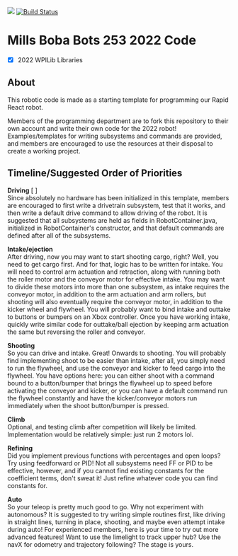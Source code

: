 <a href="http://millsroboticsteam253.com/"><img src="https://img.shields.io/badge/BobaBots-253-blue"></img></a>
[![Build Status](https://travis-ci.org/MillsRoboticsTeam253/Code2020.svg?branch=master)](https://travis-ci.org/MillsRoboticsTeam253/Code2020)
# Mills Boba Bots 253 2022 Code
- [x] 2022 WPILib Libraries 

## About
This robotic code is made as a starting template for programming our Rapid React robot. 

Members of the programming department are to fork this repository to their own account and write their own code for the 2022 robot! Examples/templates for writing subsystems and commands are provided, and members are encouraged to use the resources at their disposal to create a working project.

## Timeline/Suggested Order of Priorities
**Driving** [ ]<br> 
Since absolutely no hardware has been initialized in this template, members are encouraged to first write a drivetrain subsystem, test that it works, and then write a default drive command to allow driving of the robot. It is suggested that all subsystems are held as fields in RobotContainer.java, initialized in RobotContainer's constructor, and that default commands are defined after all of the subsystems.

**Intake/ejection** <br>
After driving, now you may want to start shooting cargo, right? Well, you need to get cargo first. And for that, logic has to be written for intake. You will need to control arm actuation and retraction, along with running both the roller motor and the conveyor motor for effective intake. You may want to divide these motors into more than one subsystem, as intake requires the conveyor motor, in addition to the arm actuation and arm rollers, but shooting will also eventually require the conveyor motor, in addition to the kicker wheel and flywheel. You will probably want to bind intake and outtake to buttons or bumpers on an Xbox controller. Once you have working intake, quickly write similar code for outtake/ball ejection by keeping arm actuation the same but reversing the roller and conveyor.

**Shooting** <br>
So you can drive and intake. Great! Onwards to shooting. You will probably find implementing shoot to be easier than intake, after all, you simply need to run the flywheel, and use the conveyor and kicker to feed cargo into the flywheel. You have options here: you can either shoot with a command bound to a button/bumper that brings the flywheel up to speed before activating the conveyor and kicker, or you can have a default command run the flywheel constantly and have the kicker/conveyor motors run immediately when the shoot button/bumper is pressed.

**Climb** <br>
Optional, and testing climb after competition will likely be limited. Implementation would be relatively simple: just run 2 motors lol.

**Refining** <br>
Did you implement previous functions with percentages and open loops? Try using feedforward or PID! Not all subsystems need FF or PID to be effective, however, and if you cannot find existing constants for the coefficient terms, don't sweat it! Just refine whatever code you can find constants for.

**Auto** <br>
So your teleop is pretty much good to go. Why not experiment with autonomous? It is suggested to try writing simple routines first, like driving in straight lines, turning in place, shooting, and maybe even attempt intake during auto! For experienced members, here is your time to try out more advanced features! Want to use the limelight to track upper hub? Use the navX for odometry and trajectory following? The stage is yours.
